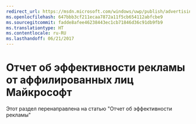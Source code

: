 ```yaml
---
redirect_url: https://msdn.microsoft.com/windows/uwp/publish/advertising-performance-report
ms.openlocfilehash: 647bbb3cf211ecaa7872a11f5cb654112abfcbe9
ms.sourcegitcommit: fadde8afee46238443ec1cb71846d36c91db9fb9
ms.translationtype: HT
ms.contentlocale: ru-RU
ms.lasthandoff: 06/21/2017
---
```

# <a name="affiliates-performance-report"></a>Отчет об эффективности рекламы от аффилированных лиц Майкрософт

Этот раздел перенаправлена на статью "Отчет об эффективности рекламы"
 
